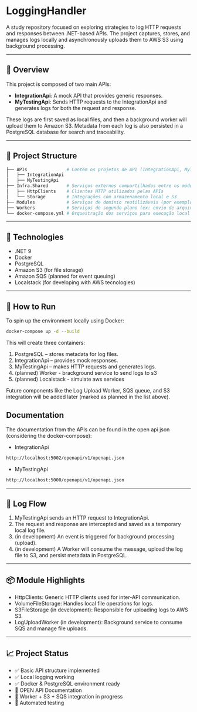 # LoggingHandler

A study repository focused on exploring strategies to log HTTP requests and responses between .NET-based APIs. The project captures, stores, and manages logs locally and asynchronously uploads them to AWS S3 using background processing.

---

## 📌 Overview

This project is composed of two main APIs:

- **IntegrationApi**: A mock API that provides generic responses.
- **MyTestingApi**: Sends HTTP requests to the IntegrationApi and generates logs for both the request and response.

These logs are first saved as local files, and then a background worker will upload them to Amazon S3. Metadata from each log is also persisted in a PostgreSQL database for search and traceability.

---

## 🧱 Project Structure

```graphql
├── APIs               # Contém os projetos de API (IntegrationApi, MyTestingApi)
│   ├── IntegrationApi
│   ├── MyTestingApi
├── Infra.Shared       # Serviços externos compartilhados entre os módulos
│   ├── HttpClients    # Clientes HTTP utilizados pelas APIs
│   └── Storage        # Integrações com armazenamento local e S3
├── Modules            # Serviços de domínio reutilizáveis (por exemplo, LogService)
├── Workers            # Serviços de segundo plano (ex: envio de arquivos para o S3)
└── docker-compose.yml # Orquestração dos serviços para execução local
```
---

## 🧪 Technologies

- .NET 9
- Docker
- PostgreSQL
- Amazon S3 (for file storage)
- Amazon SQS (planned for event queuing)
- Localstack (for developing with AWS tecnologies)

---

## 🚀 How to Run

To spin up the environment locally using Docker:

```bash
docker-compose up -d --build
```

This will create three containers:

1. PostgreSQL – stores metadata for log files.
2. IntegrationApi – provides mock responses.
3. MyTestingApi – makes HTTP requests and generates logs.
4. (planned) Worker - brackground service to send logs to s3
5. (planned) Localstack - simulate aws services

Future components like the Log Upload Worker, SQS queue, and S3 integration will be added later (marked as planned in the list above).

## Documentation

The documentation from the APIs can be found in the open api json (considering the docker-compose):

- IntegrationApi
```bash
http://localhost:5002/openapi/v1/openapi.json
```
- MyTestingApi
```bash
http://localhost:5000/openapi/v1/openapi.json
```

---

## 📂 Log Flow

1. MyTestingApi sends an HTTP request to IntegrationApi.
2. The request and response are intercepted and saved as a temporary local log file.
3. (in development) An event is triggered for background processing (upload).
3. (in development) A Worker will consume the message, upload the log file to S3, and persist metadata in PostgreSQL.

---

## 📦 Module Highlights

- HttpClients: Generic HTTP clients used for inter-API communication.
- VolumeFileStorage: Handles local file operations for logs.
- S3FileStorage (in development): Responsible for uploading logs to AWS S3.
- LogUploadWorker (in development): Background service to consume SQS and manage file uploads.

---

## 📈 Project Status
- ✅ Basic API structure implemented
- ✅ Local logging working
- ✅ Docker & PostgreSQL environment ready
- 📄 OPEN API Documentation
- 🔧 Worker + S3 + SQS integration in progress
- 🧪 Automated testing
